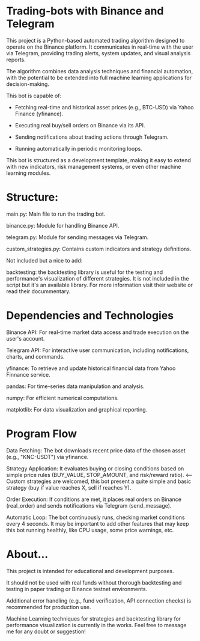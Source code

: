 # Trading-bots with Binance and Telegram
This project is a Python-based automated trading algorithm designed to operate on the Binance platform. It communicates in real-time with the user via Telegram, providing trading alerts, system updates, and visual analysis reports.

The algorithm combines data analysis techniques and financial automation, with the potential to be extended into full machine learning applications for decision-making.

This bot is capable of:

- Fetching real-time and historical asset prices (e.g., BTC-USD) via Yahoo Finance (yfinance).

- Executing real buy/sell orders on Binance via its API.

- Sending notifications about trading actions through Telegram.

- Running automatically in periodic monitoring loops.

This bot is structured as a development template, making it easy to extend with new indicators, risk management systems, or even other machine learning modules.

# Structure:
main.py: Main file to run the trading bot.

binance.py: Module for handling Binance API.

telegram.py: Module for sending messages via Telegram.

custom_strategies.py: Contains custom indicators and strategy definitions.

Not included but a nice to add: 

backtesting: the backtesting library is useful for the testing and performance's visualization of different strategies. It is not included in the script but it's an available library. For more information visit their website or read their docummentary.

# Dependencies and Technologies
Binance API: For real-time market data access and trade execution on the user's account.

Telegram API: For interactive user communication, including notifications, charts, and commands.

yfinance: To retrieve and update historical financial data from Yahoo Finnance service.

pandas: For time-series data manipulation and analysis.

numpy: For efficient numerical computations.

matplotlib: For data visualization and graphical reporting.

# Program Flow

Data Fetching: The bot downloads recent price data of the chosen asset (e.g., "KNC-USDT") via yfinance.

Strategy Application: It evaluates buying or closing conditions based on simple price rules (BUY_VALUE, STOP_AMOUNT, and risk/reward ratio). <-- Custom strategies are welcomed, this bot present a quite simple and
basic strategy (buy if value reaches X, sell if reaches Y). 

Order Execution: If conditions are met, it places real orders on Binance (real_order) and sends notifications via Telegram (send_message).

Automatic Loop: The bot continuously runs, checking market conditions every 4 seconds. It may be important to add other features that may keep this bot running healthly, like CPU usage, some price warnings, etc.

# About...
This project is intended for educational and development purposes.

It should not be used with real funds without thorough backtesting and testing in paper trading or Binance testnet environments.

Additional error handling (e.g., fund verification, API connection checks) is recommended for production use.

Machine Learning techniques for strategies and backtesting library for performance visualization is currently in the works. Feel free to message me for any doubt or suggestion!
